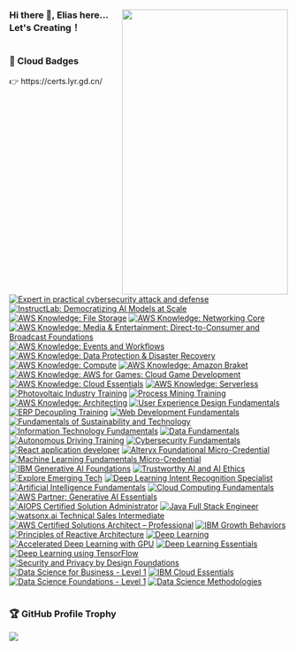 

<h1 ></h1>

<div>
  <img src="https://cdn.jsdelivr.net/gh/OrekiYuta/OrekiYuta@1.0.1/OrekiYuta.png"  height="515" width="300" align="right">
</div>

### Hi there 👋, Elias here... Let's Creating！

<h1></h1>
<div>
  <h3>🥇 Cloud Badges</h3>
    👉 https://certs.lyr.gd.cn/

<br/><br/>

<!--START_SECTION:badges-->
[![Expert in practical cybersecurity attack and defense](https://images.credly.com/size/110x110/images/72d23158-7a73-4339-b3f5-db9093b9dc0b/blob)](http://www.credly.com/badges/51241996-ac73-4b68-b74e-17cb1c318856 "Expert in practical cybersecurity attack and defense")
[![InstructLab: Democratizing AI Models at Scale](https://images.credly.com/size/110x110/images/d739a868-f29a-4754-a49c-cde9ac936ef7/InstructLab_20Democratizing_20AI_20Models_20at_20Scale_20Foundational.png)](http://www.credly.com/badges/be1ff749-c8ba-4abc-8958-093555838637 "InstructLab: Democratizing AI Models at Scale")
[![AWS Knowledge: File Storage](https://images.credly.com/size/110x110/images/a894153e-1762-4870-83b9-150ff294d7fb/image.png)](http://www.credly.com/badges/98f03c36-977e-4adc-8d7c-73be17d23213 "AWS Knowledge: File Storage")
[![AWS Knowledge: Networking Core](https://images.credly.com/size/110x110/images/e75f222b-7f75-4d7b-8a6a-67d68aa59d62/image.png)](http://www.credly.com/badges/02e2f6fd-62e6-46e4-a19d-4a9cfe7ffdba "AWS Knowledge: Networking Core")
[![AWS Knowledge: Media & Entertainment: Direct-to-Consumer and Broadcast Foundations](https://images.credly.com/size/110x110/images/0c6f66be-4cd6-4d98-b132-a9a87dc6ecbe/image.png)](http://www.credly.com/badges/7f5e81cd-f4be-4166-919e-6999f9218541 "AWS Knowledge: Media & Entertainment: Direct-to-Consumer and Broadcast Foundations")
[![AWS Knowledge: Events and Workflows](https://images.credly.com/size/110x110/images/65b806c9-c09d-4125-bfb0-8fc87f4699ac/image.png)](http://www.credly.com/badges/304dcaab-aefb-40cd-b898-c2d1c458b9d6 "AWS Knowledge: Events and Workflows")
[![AWS Knowledge: Data Protection & Disaster Recovery](https://images.credly.com/size/110x110/images/b8766b97-8362-4948-a08c-d4fbd2cda57c/image.png)](http://www.credly.com/badges/1090a493-6f59-4e38-9fc6-3370573ebcd0 "AWS Knowledge: Data Protection & Disaster Recovery")
[![AWS Knowledge: Compute](https://images.credly.com/size/110x110/images/eba18772-5ecf-471b-b8af-dda79815b544/image.png)](http://www.credly.com/badges/3c684f5f-3190-49bc-9fa2-69d38ab2629c "AWS Knowledge: Compute")
[![AWS Knowledge: Amazon Braket](https://images.credly.com/size/110x110/images/cb9ef1ba-f010-4a39-881b-65dce3e5df68/image.png)](http://www.credly.com/badges/ad250bf8-f809-4d8b-a414-cd4ccdec94d2 "AWS Knowledge: Amazon Braket")
[![AWS Knowledge: AWS for Games: Cloud Game Development](https://images.credly.com/size/110x110/images/1e1e332c-cbe5-4358-9491-748cc5c5d15f/image.png)](http://www.credly.com/badges/7a374012-7b3a-4e9a-a080-78c9ef248f0f "AWS Knowledge: AWS for Games: Cloud Game Development")
[![AWS Knowledge: Cloud Essentials](https://images.credly.com/size/110x110/images/ec621e2a-c8f0-4459-806c-ae11829d372a/image.png)](http://www.credly.com/badges/e08ea748-2eb4-463e-98fe-f99b3ee37391 "AWS Knowledge: Cloud Essentials")
[![AWS Knowledge: Serverless](https://images.credly.com/size/110x110/images/e07c6cc4-b737-4d7e-8ce8-66b6b7a60367/image.png)](http://www.credly.com/badges/4c5f6a68-ce98-4904-995f-e01dacaa0cce "AWS Knowledge: Serverless")
[![Photovoltaic Industry Training](https://images.credly.com/size/110x110/images/3084256a-abbf-44f1-a46c-4f081a507595/blob)](http://www.credly.com/badges/338b8e58-77f3-4a77-a057-beded5ed61c8 "Photovoltaic Industry Training")
[![Process Mining Training](https://images.credly.com/size/110x110/images/52160d67-744a-4134-b432-62a2ce3d62d7/image.png)](http://www.credly.com/badges/02f4ff40-7c91-4102-a914-d4672a216f1a "Process Mining Training")
[![AWS Knowledge: Architecting](https://images.credly.com/size/110x110/images/519a6dba-f145-4c1a-85a2-1d173d6898d9/image.png)](http://www.credly.com/badges/cb3e1448-8933-4efe-80ee-13d9e4da8f2b "AWS Knowledge: Architecting")
[![User Experience Design Fundamentals](https://images.credly.com/size/110x110/images/255f1178-a3ba-4738-a494-02b046fbec10/image.png)](http://www.credly.com/badges/06bb9fa3-cd04-4865-bb02-6384374eb116 "User Experience Design Fundamentals")
[![ERP Decoupling Training](https://images.credly.com/size/110x110/images/acedf554-8a50-474f-bf99-6a8bd0503662/image.png)](http://www.credly.com/badges/d59349ba-5bf7-432d-b4f4-30db75a67003 "ERP Decoupling Training")
[![Web Development Fundamentals](https://images.credly.com/size/110x110/images/0c1c6eed-818c-4f78-bfaa-7ea8704c863a/image.png)](http://www.credly.com/badges/371f5ca7-d16e-488b-a34a-a8ae542ccfdf "Web Development Fundamentals")
[![Fundamentals of Sustainability and Technology](https://images.credly.com/size/110x110/images/cef0e894-8024-4a89-8337-c7ee295aef19/image.png)](http://www.credly.com/badges/3724e0b8-d281-4409-9f84-84aa6211e7d3 "Fundamentals of Sustainability and Technology")
[![Information Technology Fundamentals](https://images.credly.com/size/110x110/images/e807f203-a235-4c69-b9ee-f31bf015af6f/image.png)](http://www.credly.com/badges/69a8555f-69b6-4d67-8e2e-7c27b3124923 "Information Technology Fundamentals")
[![Data Fundamentals](https://images.credly.com/size/110x110/images/edaf0f19-2df0-4759-8871-7b1b44687f53/image.png)](http://www.credly.com/badges/73eff7d5-1b95-4842-a785-fdf8b1077c24 "Data Fundamentals")
[![Autonomous Driving Training](https://images.credly.com/size/110x110/images/67696de5-1b7c-415c-8727-a614530d3529/image.png)](http://www.credly.com/badges/4e233d31-f6d3-4aa1-828c-4f1d3655330f "Autonomous Driving Training")
[![Cybersecurity Fundamentals](https://images.credly.com/size/110x110/images/50b96632-6cbb-40b7-ac0e-b83f49ff7f94/image.png)](http://www.credly.com/badges/4bf5ceec-1caf-413e-8f0e-ca59ba2b8c8f "Cybersecurity Fundamentals")
[![React application developer](https://images.credly.com/size/110x110/images/9ba4cd3c-c714-4e80-9a78-1d3458416ef5/image.png)](http://www.credly.com/badges/60d28ba6-8d7d-4acc-a1f5-859a87f4f963 "React application developer")
[![Alteryx Foundational Micro-Credential](https://images.credly.com/size/110x110/images/1ec9c0f8-60f4-4c96-8fc8-2442b9022a12/image.png)](http://www.credly.com/badges/8ed8265e-ad57-4b41-a7a7-9ea00f6afcaa "Alteryx Foundational Micro-Credential")
[![Machine Learning Fundamentals Micro-Credential](https://images.credly.com/size/110x110/images/70b7f41e-7711-426d-8e87-e6a7b14d3790/image.png)](http://www.credly.com/badges/61085a7b-af10-4c0b-9b63-d02e2fdadaf5 "Machine Learning Fundamentals Micro-Credential")
[![IBM Generative AI Foundations](https://images.credly.com/size/110x110/images/3f47012c-5e2c-4c8a-98a4-6e6e96571926/AI-Generative-AI-Foundations.png)](http://www.credly.com/badges/3ccbb524-b856-40c6-8cfc-edc684fda6a1 "IBM Generative AI Foundations")
[![Trustworthy AI and AI Ethics](https://images.credly.com/size/110x110/images/25d0ed8f-02ee-4277-bf8f-2dacfe123a79/Trustworthy-AI-and-AI-Ethics-Foundations.png)](http://www.credly.com/badges/8fdb27a9-4bc3-45b9-a499-c26463af8188 "Trustworthy AI and AI Ethics")
[![Explore Emerging Tech](https://images.credly.com/size/110x110/images/c6f4a830-11d9-46ba-a061-8ac2e5a099e9/Explore_Emerging_Tech.png)](http://www.credly.com/badges/1b509054-1e8c-427a-808d-8bd33f9f650e "Explore Emerging Tech")
[![Deep Learning Intent Recognition Specialist](https://images.credly.com/size/110x110/images/087d9a9f-ea47-4d95-82fb-adfed803a851/image.png)](http://www.credly.com/badges/fe24dea8-2c6e-4ce8-a11d-d1fabca3e1a9 "Deep Learning Intent Recognition Specialist")
[![Artificial Intelligence Fundamentals](https://images.credly.com/size/110x110/images/82b908e1-fdcd-4785-9d32-97f11ccbcf08/image.png)](http://www.credly.com/badges/df08d1bf-c77d-445c-8c9f-4ea40c578c28 "Artificial Intelligence Fundamentals")
[![Cloud Computing Fundamentals](https://images.credly.com/size/110x110/images/5624b38a-5471-4d5c-a2bd-f4575babaa61/image.png)](http://www.credly.com/badges/d943422d-ebf7-4041-93c8-1a1870737262 "Cloud Computing Fundamentals")
[![AWS Partner: Generative AI Essentials](https://images.credly.com/size/110x110/images/145a5de8-7390-4d57-b4cb-a10e2f9394e2/image.png)](http://www.credly.com/badges/ede610d4-d2a1-4508-8f96-0d7dd30ac5de "AWS Partner: Generative AI Essentials")
[![AIOPS Certified Solution Administrator](https://images.credly.com/size/110x110/images/cddc2936-8041-4055-932a-28d19313fecd/image.png)](http://www.credly.com/badges/ad692fd7-f617-4644-8231-87df0272d0b4 "AIOPS Certified Solution Administrator")
[![Java Full Stack Engineer](https://images.credly.com/size/110x110/images/2d8f2056-83bb-4692-bf47-f8162197432e/image.png)](http://www.credly.com/badges/6c5ceb0a-b35c-40eb-a9cf-2969cb784862 "Java Full Stack Engineer")
[![watsonx.ai Technical Sales Intermediate](https://images.credly.com/size/110x110/images/e776e507-65f6-473c-b025-83211d94dd25/image.png)](http://www.credly.com/badges/318ae0e8-a295-4252-b3b4-55649c66dd1e "watsonx.ai Technical Sales Intermediate")
[![AWS Certified Solutions Architect – Professional](https://images.credly.com/size/110x110/images/2d84e428-9078-49b6-a804-13c15383d0de/image.png)](http://www.credly.com/badges/3ead07d6-e3fb-4ccc-9fc4-fa8ce4bb34f7 "AWS Certified Solutions Architect – Professional")
[![IBM Growth Behaviors](https://images.credly.com/size/110x110/images/d244c828-b281-4669-9b3b-761fdd4ea870/IBM-Growth-Behaviors.png)](http://www.credly.com/badges/093d3413-6379-402c-9f94-4960a7931b0b "IBM Growth Behaviors")
[![Principles of Reactive Architecture](https://images.credly.com/size/110x110/images/a9be4a4d-dd5d-4131-9e6c-7145d85e3ee9/blob)](http://www.credly.com/badges/7c046a32-5a92-42c9-a613-7e9f149f425c "Principles of Reactive Architecture")
[![Deep Learning](https://images.credly.com/size/110x110/images/19df5d04-16a5-4c4f-8ea1-1ed5512013f4/blob)](http://www.credly.com/badges/f1fc04cf-62c9-486b-a4dd-713d0d4be85e "Deep Learning")
[![Accelerated Deep Learning with GPU](https://images.credly.com/size/110x110/images/ce22d252-c0ef-4e57-9840-9e1ce22820a9/blob)](http://www.credly.com/badges/f141e86e-cea9-4cf2-8dde-aed9a9296076 "Accelerated Deep Learning with GPU")
[![Deep Learning Essentials](https://images.credly.com/size/110x110/images/ef4b79d9-5b12-4d26-b4f2-a8fc22b0351b/blob)](http://www.credly.com/badges/50b35220-79f2-4256-8041-df08c74c7a80 "Deep Learning Essentials")
[![Deep Learning using TensorFlow](https://images.credly.com/size/110x110/images/ba85e07d-8263-4f30-b39b-d79883ee558c/blob)](http://www.credly.com/badges/c4be0dcb-76c3-4091-97d1-0916858827d0 "Deep Learning using TensorFlow")
[![Security and Privacy by Design Foundations](https://images.credly.com/size/110x110/images/c1ca6570-bdc6-40e9-8992-722050788418/Security-_-Privacy-by-Design-Foundational.png)](http://www.credly.com/badges/3507e118-59e1-4075-8310-50807c01598b "Security and Privacy by Design Foundations")
[![Data Science for Business - Level 1](https://images.credly.com/size/110x110/images/547b89ab-8749-4dfa-8ace-edf4fc6af3be/blob)](http://www.credly.com/badges/f4d64785-1334-4d9f-af67-2fe21db4fbfd "Data Science for Business - Level 1")
[![IBM Cloud Essentials](https://images.credly.com/size/110x110/images/7d768acf-ce3c-4a05-9778-a5013b1211c9/blob)](http://www.credly.com/badges/e5dab254-625f-4219-92aa-30c01008b730 "IBM Cloud Essentials")
[![Data Science Foundations - Level 1](https://images.credly.com/size/110x110/images/5950e6bd-1d0b-40f0-9313-4b2fa36622ce/blob)](http://www.credly.com/badges/360b235b-897c-4063-b183-64d295542ae4 "Data Science Foundations - Level 1")
[![Data Science Methodologies](https://images.credly.com/size/110x110/images/3e42e90a-da56-4680-9f9b-140e8a1dd6d4/blob)](http://www.credly.com/badges/15d2f490-1248-46ee-a844-21f26f8f61d7 "Data Science Methodologies")
<!--END_SECTION:badges-->
</div>

<h1></h1>
<div>
  <h3>🏆 GitHub Profile Trophy</h3>
  <img src="https://github-profile-trophy.vercel.app/?username=orekiyuta&column=5"/>
</div>
